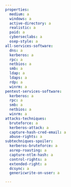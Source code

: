 ```yaml
---
properties:
  medium: a
  windows: a
  active-directory: a
  realistic: a
  paid: a
  cyberseclabs: a
  osep-style: a
all-services-software:
  dns: a
  kerberos: a
  rpc: a
  netbios: a
  smb: a
  ldap: a
  ldaps: a
  rdp: a
  winrm: a
pentest-services-software:
  kerberos: a
  rpc: a
  smb: a
  netbios: a
  winrm: a
attacks-techniques:
  bruteforce: a
  kerberos-attack: a
  capture-hash-cred-email: a
  abuse-rights: a
subtechniques-spoiler:
  kerberos-bruteforce: a
  asrep-roasting: a
  capture-ntlm-hash: a
  control-rights: a
  extended-right: a
  dcsync: a
  genericwrite-on-user: a

---
```

